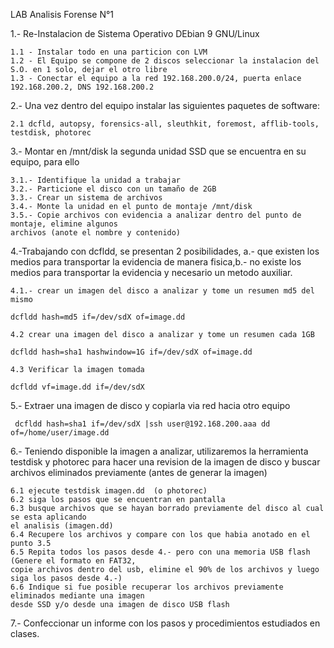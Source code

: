 LAB Analisis Forense N°1

1.- Re-Instalacion de Sistema Operativo DEbian 9 GNU/Linux 

    1.1 - Instalar todo en una particion con LVM
    1.2 - El Equipo se compone de 2 discos seleccionar la instalacion del S.O. en 1 solo, dejar el otro libre
    1.3 - Conectar el equipo a la red 192.168.200.0/24, puerta enlace 192.168.200.2, DNS 192.168.200.2

2.- Una vez dentro del equipo instalar las siguientes paquetes de software:

    2.1 dcfld, autopsy, forensics-all, sleuthkit, foremost, afflib-tools, testdisk, photorec

3.- Montar en /mnt/disk la segunda unidad SSD que se encuentra en su equipo, para ello

    3.1.- Identifique la unidad a trabajar
    3.2.- Particione el disco con un tamaño de 2GB
    3.3.- Crear un sistema de archivos
    3.4.- Monte la unidad en el punto de montaje /mnt/disk
    3.5.- Copie archivos con evidencia a analizar dentro del punto de montaje, elimine algunos 
    archivos (anote el nombre y contenido)

4.-Trabajando con dcfldd, se presentan 2 posibilidades, a.- que existen los medios para transportar la evidencia de manera fisica,b.- no existe los medios para transportar la evidencia y necesario un metodo auxiliar.

    4.1.- crear un imagen del disco a analizar y tome un resumen md5 del mismo

    dcfldd hash=md5 if=/dev/sdX of=image.dd

    4.2 crear una imagen del disco a analizar y tome un resumen cada 1GB

    dcfldd hash=sha1 hashwindow=1G if=/dev/sdX of=image.dd

    4.3 Verificar la imagen tomada

    dcfldd vf=image.dd if=/dev/sdX

5.- Extraer una imagen de disco y copiarla via red hacia otro equipo

     dcfldd hash=sha1 if=/dev/sdX |ssh user@192.168.200.aaa dd of=/home/user/image.dd

6.- Teniendo disponible la imagen a analizar, utilizaremos la herramienta testdisk y photorec para hacer una revision de la imagen de disco y buscar archivos eliminados previamente (antes de generar la imagen)

    6.1 ejecute testdisk imagen.dd  (o photorec)
    6.2 siga los pasos que se encuentran en pantalla
    6.3 busque archivos que se hayan borrado previamente del disco al cual se esta aplicando 
    el analisis (imagen.dd)
    6.4 Recupere los archivos y compare con los que habia anotado en el punto 3.5
    6.5 Repita todos los pasos desde 4.- pero con una memoria USB flash (Genere el formato en FAT32, 
    copie archivos dentro del usb, elimine el 90% de los archivos y luego siga los pasos desde 4.-)
    6.6 Indique si fue posible recuperar los archivos previamente eliminados mediante una imagen 
    desde SSD y/o desde una imagen de disco USB flash

7.- Confeccionar un informe con los pasos y procedimientos estudiados en clases.






